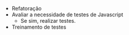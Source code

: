 * Refatoração
* Avaliar a necessidade de testes de Javascript
   * Se sim, realizar testes.
* Treinamento de testes